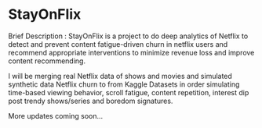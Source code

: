 # StayOnFlix # 
Brief Description : 
StayOnFlix is a project to do deep analytics of Netflix to detect and prevent content fatigue-driven churn in netflix users
and recommend appropriate interventions to minimize revenue loss and improve content recommending.

I will be  merging real Netflix data of shows and movies and simulated synthetic data Netflix churn to from Kaggle Datasets in order 
simulating time-based viewing behavior, scroll fatigue, content repetition, interest dip post trendy shows/series and boredom signatures.

More updates coming soon... 
